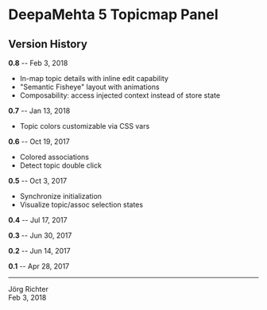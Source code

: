 # DeepaMehta 5 Topicmap Panel

## Version History

**0.8** -- Feb 3, 2018

* In-map topic details with inline edit capability
* "Semantic Fisheye" layout with animations
* Composability: access injected context instead of store state

**0.7** -- Jan 13, 2018

* Topic colors customizable via CSS vars

**0.6** -- Oct 19, 2017

* Colored associations
* Detect topic double click

**0.5** -- Oct 3, 2017

* Synchronize initialization
* Visualize topic/assoc selection states

**0.4** -- Jul 17, 2017

**0.3** -- Jun 30, 2017

**0.2** -- Jun 14, 2017

**0.1** -- Apr 28, 2017

------------
Jörg Richter  
Feb 3, 2018
